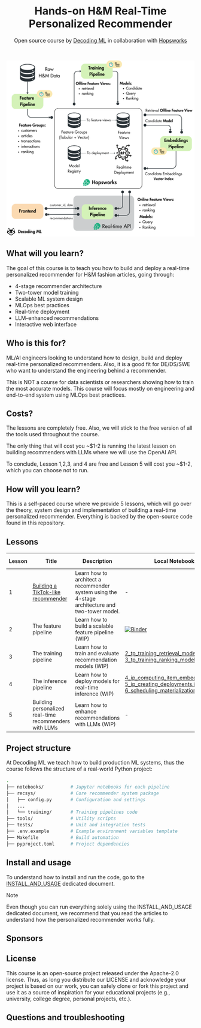 <div align="center">
  <h1>Hands-on H&M Real-Time Personalized Recommender</h1>
  <p class="tagline">Open source course by <a href="https://decodingml.substack.com">Decoding ML</a> in collaboration with <a href="https://rebrand.ly/homepage-github">Hopsworks</a></p>
</div>
</br>

<p align="center">
  <a href="https://decodingml.substack.com/p/33d3273e-b8e3-4d98-b160-c3d239343022">
    <img src="assets/architecture.png" alt="Architecture" width="600">
  </a>
</p>

## What will you learn?

The goal of this course is to teach you how to build and deploy a real-time personalized recommender for H&M fashion articles, going through:

- 4-stage recommender architecture
- Two-tower model training
- Scalable ML system design
- MLOps best practices
- Real-time deployment
- LLM-enhanced recommendations
- Interactive web interface

## Who is this for?

ML/AI engineers looking to understand how to design, build and deploy real-time personalized recommenders. Also, it is a good fit for DE/DS/SWE who want to understand the engineering behind a recommender.

This is NOT a course for data scientists or researchers showing how to train the most accurate models. This course will focus mostly on engineering and end-to-end system using MLOps best practices.

## Costs?

The lessons are completely free. Also, we will stick to the free version of all the tools used throughout the course.

The only thing that will cost you ~$1-2 is running the latest lesson on building recommenders with LLMs where we will use the OpenAI API. 

To conclude, Lesson 1,2,3, and 4 are free and Lesson 5 will cost you ~$1-2, which you can choose not to run.

## How will you learn?

This is a self-paced course where we provide 5 lessons, which will go over the theory, system design and implementation of building a real-time personalized recommender. Everything is backed by the open-source code found in this repository.

## Lessons

| Lesson | Title | Description | Local Notebooks | Colab Notebooks |
|--------|-------|-------------|----------------|-----------------|
| 1 | [Building a TikTok-like recommender](https://decodingml.substack.com/p/33d3273e-b8e3-4d98-b160-c3d239343022) | Learn how to architect a recommender system using the 4-stage architecture and two-tower model. | - | - |
| 2 | The feature pipeline | Learn how to build a scalable feature pipeline (WIP) | [![Binder](https://camo.githubusercontent.com/52feade06f2fecbf006889a904d221e6a730c194/68747470733a2f2f636f6c61622e72657365617263682e676f6f676c652e636f6d2f6173736574732f636f6c61622d62616467652e737667)](notebooks/1_fp_computing_features.ipynb) | - |
| 3 | The training pipeline | Learn how to train and evaluate recommendation models (WIP) | [2_tp_training_retrieval_model.ipynb](notebooks/2_tp_training_retrieval_model.ipynb), [3_tp_training_ranking_model.ipynb](notebooks/3_tp_training_ranking_model.ipynb) | - |
| 4 | The inference pipeline | Learn how to deploy models for real-time inference (WIP) | [4_ip_computing_item_embeddings.ipynb](notebooks/4_ip_computing_item_embeddings.ipynb),  [5_ip_creating_deployments.ipynb](notebooks/5_ip_creating_deployments.ipynb), [6_scheduling_materialization_jobs.ipynb](notebooks/6_scheduling_materialization_jobs.ipynb) | - |
| 5 | Building personalized real-time recommenders with LLMs | Learn how to enhance recommendations with LLMs (WIP) | - | - |


## Project structure

At Decoding ML we teach how to build production ML systems, thus the course follows the structure of a real-world Python project:

```bash
.
├── notebooks/          # Jupyter notebooks for each pipeline
├── recsys/             # Core recommender system package
│   ├── config.py       # Configuration and settings
│   ...
│   └── training/       # Training pipelines code
├── tools/              # Utility scripts
├── tests/              # Unit and integration tests
├── .env.example        # Example environment variables template
├── Makefile            # Build automation
├── pyproject.toml      # Project dependencies
```

## Install and usage

To understand how to install and run the code, go to the [INSTALL_AND_USAGE](https://github.com/decodingml/hands-on-personalized-recommender/blob/main/INSTALL_AND_USAGE.md) dedicated document.

> [!Note]
> Even though you can run everything solely using the INSTALL_AND_USAGE dedicated document, we recommend that you read the articles to understand how the personalized recommender works fully.

## Sponsors



## License

This course is an open-source project released under the Apache-2.0 license. Thus, as long you distribute our LICENSE and acknowledge your project is based on our work, you can safely clone or fork this project and use it as a source of inspiration for your educational projects (e.g., university, college degree, personal projects, etc.).

## Questions and troubleshooting
